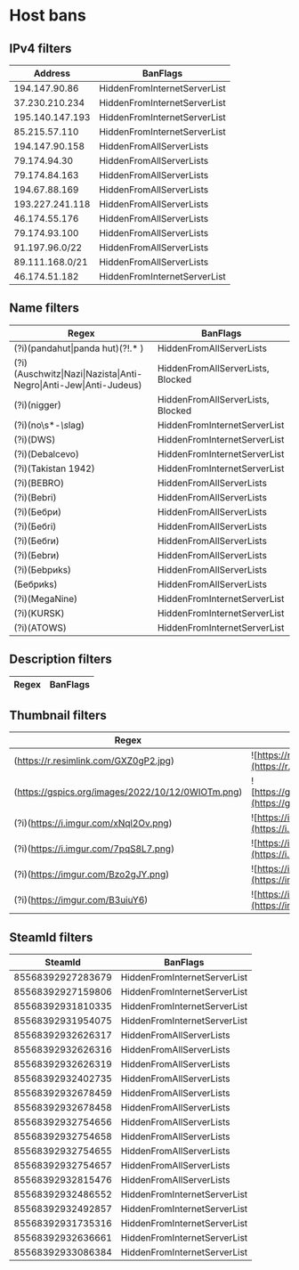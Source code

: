 # Host bans

## IPv4 filters
| Address         | BanFlags                     |
| --------------- | ---------------------------- |
| 194.147.90.86   | HiddenFromInternetServerList |
| 37.230.210.234  | HiddenFromInternetServerList |
| 195.140.147.193 | HiddenFromInternetServerList |
| 85.215.57.110   | HiddenFromInternetServerList |
| 194.147.90.158  | HiddenFromAllServerLists     |
| 79.174.94.30    | HiddenFromAllServerLists     |
| 79.174.84.163   | HiddenFromAllServerLists     |
| 194.67.88.169   | HiddenFromAllServerLists     |
| 193.227.241.118 | HiddenFromAllServerLists     |
| 46.174.55.176   | HiddenFromAllServerLists     |
| 79.174.93.100   | HiddenFromAllServerLists     |
| 91.197.96.0/22  | HiddenFromAllServerLists     |
| 89.111.168.0/21 | HiddenFromAllServerLists     |
| 46.174.51.182   | HiddenFromInternetServerList |

## Name filters
| Regex                                                                                 | BanFlags                          |
| ------------------------------------------------------------------------------------- | --------------------------------- |
| (?i)(pandahut&#124;panda hut)(?!.* )                                                  | HiddenFromAllServerLists          |
| (?i)(Auschwitz&#124;Nazi&#124;Nazista&#124;Anti-Negro&#124;Anti-Jew&#124;Anti-Judeus) | HiddenFromAllServerLists, Blocked |
| (?i)(nigger)                                                                          | HiddenFromAllServerLists, Blocked |
| (?i)(no\s*-*\s*lag)                                                                   | HiddenFromInternetServerList      |
| (?i)(DWS)                                                                             | HiddenFromInternetServerList      |
| (?i)(Debalcevo)                                                                       | HiddenFromInternetServerList      |
| (?i)(Takistan 1942)                                                                   | HiddenFromInternetServerList      |
| (?i)(BEBRO)                                                                           | HiddenFromAllServerLists          |
| (?i)(Bebri)                                                                           | HiddenFromAllServerLists          |
| (?i)(Бебри)                                                                           | HiddenFromAllServerLists          |
| (?i)(Бебri)                                                                           | HiddenFromAllServerLists          |
| (?i)(Бебrи)                                                                           | HiddenFromAllServerLists          |
| (?i)(Беbrи)                                                                           | HiddenFromAllServerLists          |
| (?i)(Беbриks)                                                                         | HiddenFromAllServerLists          |
| (Бeбpиks)                                                                             | HiddenFromAllServerLists          |
| (?i)(MegaNine)                                                                        | HiddenFromInternetServerList      |
| (?i)(KURSK)                                                                           | HiddenFromInternetServerList      |
| (?i)(ATOWS)                                                                           | HiddenFromInternetServerList      |

## Description filters
| Regex | BanFlags |
| ----- | -------- |

## Thumbnail filters
| Regex                                             | IconPreview                                                                                         | BanFlags                     |
| ------------------------------------------------- | --------------------------------------------------------------------------------------------------- | ---------------------------- |
| (https://r.resimlink.com/GXZ0gP2.jpg)             | ![https://r.resimlink.com/GXZ0gP2.jpg](https://r.resimlink.com/GXZ0gP2.jpg)                         | HiddenFromInternetServerList |
| (https://gspics.org/images/2022/10/12/0WIOTm.png) | ![https://gspics.org/images/2022/10/12/0WIOTm.png](https://gspics.org/images/2022/10/12/0WIOTm.png) | HiddenFromInternetServerList |
| (?i)(https://i.imgur.com/xNql2Ov.png)             | ![https://i.imgur.com/xNql2Ov.png](https://i.imgur.com/xNql2Ov.png)                                 | HiddenFromAllServerLists     |
| (?i)(https://i.imgur.com/7pqS8L7.png)             | ![https://i.imgur.com/7pqS8L7.png](https://i.imgur.com/7pqS8L7.png)                                 | HiddenFromAllServerLists     |
| (?i)(https://imgur.com/Bzo2gJY.png)               | ![https://imgur.com/Bzo2gJY.png](https://imgur.com/Bzo2gJY.png)                                     | HiddenFromInternetServerList |
| (?i)(https://imgur.com/B3uiuY6)                   | ![https://imgur.com/B3uiuY6](https://imgur.com/B3uiuY6)                                             | HiddenFromInternetServerList |

## SteamId filters
| SteamId           | BanFlags                     |
| ----------------- | ---------------------------- |
| 85568392927283679 | HiddenFromInternetServerList |
| 85568392927159806 | HiddenFromInternetServerList |
| 85568392931810335 | HiddenFromInternetServerList |
| 85568392931954075 | HiddenFromInternetServerList |
| 85568392932626317 | HiddenFromAllServerLists     |
| 85568392932626316 | HiddenFromAllServerLists     |
| 85568392932626319 | HiddenFromAllServerLists     |
| 85568392932402735 | HiddenFromAllServerLists     |
| 85568392932678459 | HiddenFromAllServerLists     |
| 85568392932678458 | HiddenFromAllServerLists     |
| 85568392932754656 | HiddenFromAllServerLists     |
| 85568392932754658 | HiddenFromAllServerLists     |
| 85568392932754655 | HiddenFromAllServerLists     |
| 85568392932754657 | HiddenFromAllServerLists     |
| 85568392932815476 | HiddenFromAllServerLists     |
| 85568392932486552 | HiddenFromInternetServerList |
| 85568392932492857 | HiddenFromInternetServerList |
| 85568392931735316 | HiddenFromInternetServerList |
| 85568392932636661 | HiddenFromInternetServerList |
| 85568392933086384 | HiddenFromInternetServerList |
